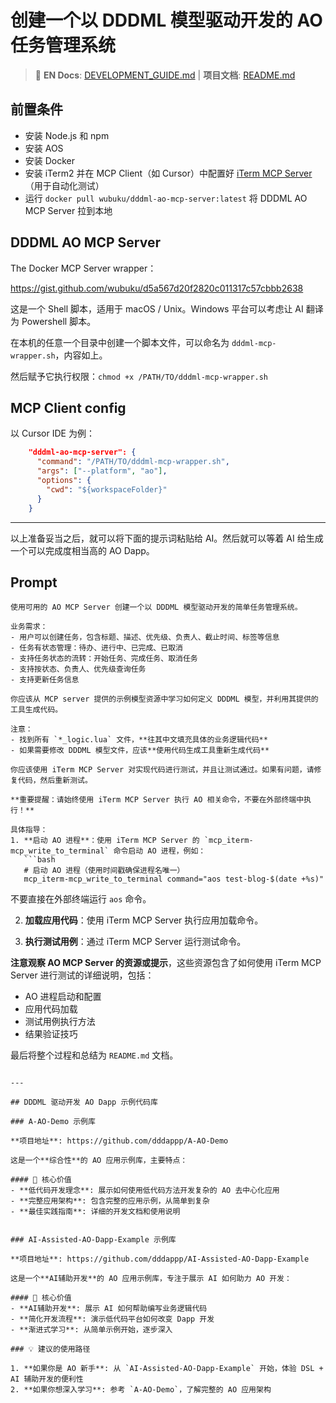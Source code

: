 # 创建一个以 DDDML 模型驱动开发的 AO 任务管理系统

> 📖 **EN Docs**: [DEVELOPMENT_GUIDE.md](DEVELOPMENT_GUIDE.md) | **项目文档**: [README.md](README.md)

## 前置条件

- 安装 Node.js 和 npm
- 安装 AOS
- 安装 Docker
- 安装 iTerm2 并在 MCP Client（如 Cursor）中配置好 [iTerm MCP Server](https://github.com/ferrislucas/iterm-mcp)（用于自动化测试）
- 运行 `docker pull wubuku/dddml-ao-mcp-server:latest` 将 DDDML AO MCP Server 拉到本地

## DDDML AO MCP Server

The Docker MCP Server wrapper：

https://gist.github.com/wubuku/d5a567d20f2820c011317c57cbbb2638

这是一个 Shell 脚本，适用于 macOS / Unix。Windows 平台可以考虑让 AI 翻译为 Powershell 脚本。

在本机的任意一个目录中创建一个脚本文件，可以命名为 `dddml-mcp-wrapper.sh`，内容如上。

然后赋予它执行权限：`chmod +x /PATH/TO/dddml-mcp-wrapper.sh`

## MCP Client config

以 Cursor IDE 为例：

```json
    "dddml-ao-mcp-server": {
      "command": "/PATH/TO/dddml-mcp-wrapper.sh",
      "args": ["--platform", "ao"],
      "options": {
        "cwd": "${workspaceFolder}"
      }
    }
```

---

以上准备妥当之后，就可以将下面的提示词粘贴给 AI。然后就可以等着 AI 给生成一个可以完成度相当高的 AO Dapp。

## Prompt

```
使用可用的 AO MCP Server 创建一个以 DDDML 模型驱动开发的简单任务管理系统。

业务需求：
- 用户可以创建任务，包含标题、描述、优先级、负责人、截止时间、标签等信息
- 任务有状态管理：待办、进行中、已完成、已取消
- 支持任务状态的流转：开始任务、完成任务、取消任务
- 支持按状态、负责人、优先级查询任务
- 支持更新任务信息

你应该从 MCP server 提供的示例模型资源中学习如何定义 DDDML 模型，并利用其提供的工具生成代码。

注意：
- 找到所有 `*_logic.lua` 文件，**往其中文填充具体的业务逻辑代码**
- 如果需要修改 DDDML 模型文件，应该**使用代码生成工具重新生成代码**

你应该使用 iTerm MCP Server 对实现代码进行测试，并且让测试通过。如果有问题，请修复代码，然后重新测试。

**重要提醒：请始终使用 iTerm MCP Server 执行 AO 相关命令，不要在外部终端中执行！**

具体指导：
1. **启动 AO 进程**：使用 iTerm MCP Server 的 `mcp_iterm-mcp_write_to_terminal` 命令启动 AO 进程，例如：
   ```bash
   # 启动 AO 进程（使用时间戳确保进程名唯一）
   mcp_iterm-mcp_write_to_terminal command="aos test-blog-$(date +%s)"
   ```
   不要直接在外部终端运行 `aos` 命令。

2. **加载应用代码**：使用 iTerm MCP Server 执行应用加载命令。

3. **执行测试用例**：通过 iTerm MCP Server 运行测试命令。

**注意观察 AO MCP Server 的资源或提示**，这些资源包含了如何使用 iTerm MCP Server 进行测试的详细说明，包括：
- AO 进程启动和配置
- 应用代码加载
- 测试用例执行方法
- 结果验证技巧

最后将整个过程和总结为 `README.md` 文档。
```

---

## DDDML 驱动开发 AO Dapp 示例代码库

### A-AO-Demo 示例库

**项目地址**: https://github.com/dddappp/A-AO-Demo

这是一个**综合性**的 AO 应用示例库，主要特点：

#### 🎯 核心价值
- **低代码开发理念**: 展示如何使用低代码方法开发复杂的 AO 去中心化应用
- **完整应用架构**: 包含完整的应用示例，从简单到复杂
- **最佳实践指南**: 详细的开发文档和使用说明


### AI-Assisted-AO-Dapp-Example 示例库

**项目地址**: https://github.com/dddappp/AI-Assisted-AO-Dapp-Example

这是一个**AI辅助开发**的 AO 应用示例库，专注于展示 AI 如何助力 AO 开发：

#### 🎯 核心价值
- **AI辅助开发**: 展示 AI 如何帮助编写业务逻辑代码
- **简化开发流程**: 演示低代码平台如何改变 Dapp 开发
- **渐进式学习**: 从简单示例开始，逐步深入

### 💡 建议的使用路径

1. **如果你是 AO 新手**: 从 `AI-Assisted-AO-Dapp-Example` 开始，体验 DSL + AI 辅助开发的便利性
2. **如果你想深入学习**: 参考 `A-AO-Demo`，了解完整的 AO 应用架构
